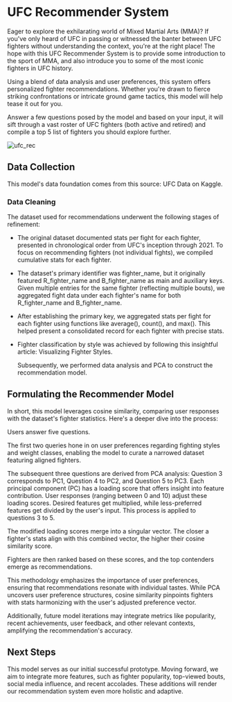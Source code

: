 # UFC Recommender System

Eager to explore the exhilarating world of Mixed Martial Arts (MMA)? If you've only heard of UFC in passing or witnessed the banter between UFC fighters without understanding the context, you're at the right place! The hope with this UFC Recommender System is to provide some introduction to the sport of MMA, and also introduce you to some of the most iconic fighters in UFC history.

Using a blend of data analysis and user preferences, this system offers personalized fighter recommendations. Whether you're drawn to fierce striking confrontations or intricate ground game tactics, this model will help tease it out for you.

Answer a few questions posed by the model and based on your input, it will sift through a vast roster of UFC fighters (both active and retired) and compile a top 5 list of fighters you should explore further.

![ufc_rec](https://github.com/akshay-podagatlapalli/UFC_Recommender_System/assets/65557678/0218bcca-dd39-4adc-bcd9-a88a33007c3c)


## Data Collection

This model's data foundation comes from this source: UFC Data on Kaggle.

### Data Cleaning

The dataset used for recommendations underwent the following stages of refinement:

* The original dataset documented stats per fight for each fighter, presented in chronological order from UFC's inception through 2021.
        To focus on recommending fighters (not individual fights), we compiled cumulative stats for each fighter.

* The dataset's primary identifier was fighter_name, but it originally featured R_fighter_name and B_fighter_name as main and auxiliary keys.
        Given multiple entries for the same fighter (reflecting multiple bouts), we aggregated fight data under each fighter's name for both R_fighter_name and B_fighter_name.

* After establishing the primary key, we aggregated stats per fight for each fighter using functions like average(), count(), and max().
        This helped present a consolidated record for each fighter with precise stats.

* Fighter classification by style was achieved by following this insightful article: Visualizing Fighter Styles.

    Subsequently, we performed data analysis and PCA to construct the recommendation model.

## Formulating the Recommender Model

In short, this model leverages cosine similarity, comparing user responses with the dataset's fighter statistics. Here's a deeper dive into the process:

Users answer five questions.

The first two queries hone in on user preferences regarding fighting styles and weight classes, enabling the model to curate a narrowed dataset featuring aligned fighters.

The subsequent three questions are derived from PCA analysis:
    Question 3 corresponds to PC1, Question 4 to PC2, and Question 5 to PC3.
    Each principal component (PC) has a loading score that offers insight into feature contribution.
    User responses (ranging between 0 and 10) adjust these loading scores. Desired features get multiplied, while less-preferred features get divided by the user's input. This process is applied to questions 3 to 5.

The modified loading scores merge into a singular vector. The closer a fighter's stats align with this combined vector, the higher their cosine similarity score.

Fighters are then ranked based on these scores, and the top contenders emerge as recommendations.

This methodology emphasizes the importance of user preferences, ensuring that recommendations resonate with individual tastes. While PCA uncovers user preference structures, cosine similarity pinpoints fighters with stats harmonizing with the user's adjusted preference vector.

Additionally, future model iterations may integrate metrics like popularity, recent achievements, user feedback, and other relevant contexts, amplifying the recommendation's accuracy.

## Next Steps

This model serves as our initial successful prototype. Moving forward, we aim to integrate more features, such as fighter popularity, top-viewed bouts, social media influence, and recent accolades. These additions will render our recommendation system even more holistic and adaptive.
